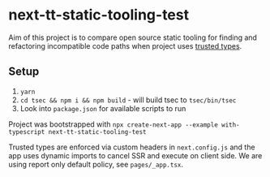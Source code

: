 # next-tt-static-tooling-test

Aim of this project is to compare open source static tooling for finding and refactoring
incompatible code paths when project uses [trusted types](https://web.dev/trusted-types/).

## Setup

1. `yarn`
2. `cd tsec && npm i && npm build` - will build tsec to `tsec/bin/tsec`
3. Look into `package.json` for available scripts to run

Project was bootstrapped with `npx create-next-app --example with-typescript next-tt-static-tooling-test`

Trusted types are enforced via custom headers in `next.config.js` and the app uses dynamic imports
to cancel SSR and execute on client side. We are using report only default policy, see
`pages/_app.tsx`.
